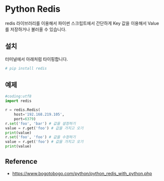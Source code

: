 # Python Redis
redis 라이브러리를 이용해서 파이썬 스크립트에서
간단하게 Key 값을 이용해서 Value 를 저장하거나 불러올 수 있습니다.

## 설치
터미널에서 아래처럼 타이핑합니다.

```bash
# pip install redis
```

## 예제
```python
#coding:utf8
import redis

r = redis.Redis(
    host='192.168.219.105',
    port=6379)
r.set('foo', 'bar') # 값을 설정하기
value = r.get('foo') # 값을 가지고 오기
print(value)
r.set('foo', 'foo') # 값을 수정하기
value = r.get('foo') # 값을 가지고 오기
print(value)
```

## Reference
- https://www.bogotobogo.com/python/python_redis_with_python.php